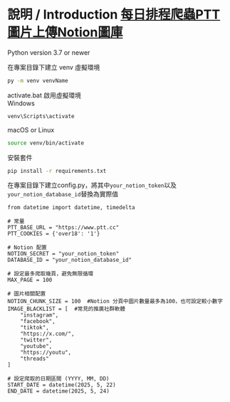 # **說明 / Introduction [每日排程爬蟲PTT圖片上傳Notion圖庫](https://ithelp.ithome.com.tw/articles/10369755)**

Python version 3.7 or newer

在專案目錄下建立 venv 虛擬環境
```bash
py -m venv venvName
```

activate.bat 啟用虛擬環境  
Windows
```bash
venv\Scripts\activate
```
macOS or Linux
```bash
source venv/bin/activate
```

安裝套件
```bash
pip install -r requirements.txt
```

在專案目錄下建立config.py，將其中```your_notion_token```以及```your_notion_database_id```替換為實際值
```
from datetime import datetime, timedelta

# 常量
PTT_BASE_URL = "https://www.ptt.cc"
PTT_COOKIES = {'over18': '1'}

# Notion 配置
NOTION_SECRET = "your_notion_token"
DATABASE_ID = "your_notion_database_id"

# 設定最多爬取幾頁，避免無限循環
MAX_PAGE = 100

# 圖片相關配置
NOTION_CHUNK_SIZE = 100  #Notion 分頁中圖片數量最多為100，也可設定較小數字
IMAGE_BLACKLIST = [  #常見的推廣社群軟體
    "instagram",  
    "facebook",  
    "tiktok", 
    "https://x.com/",  
    "twitter",
    "youtube",
    "https://youtu",
    "threads"
]

# 設定爬取的日期區間 (YYYY, MM, DD)
START_DATE = datetime(2025, 5, 22)
END_DATE = datetime(2025, 5, 24)

```
